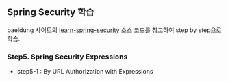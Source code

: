 ## Spring Security 학습

baeldung 사이트의 [learn-spring-security](https://github.com/eugenp/learn-spring-security) 소스 코드를 참고하여 step by step으로 학습.

### Step5. Spring Security Expressions
- step5-1 : By URL Authorization with Expressions